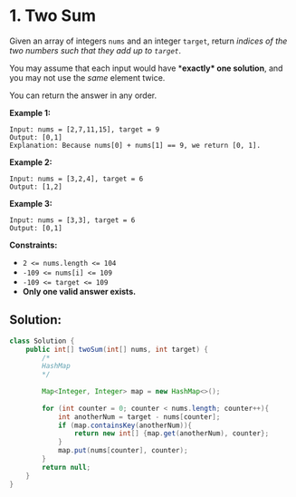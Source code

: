 # 1. Two Sum

Given an array of integers `nums` and an integer `target`, return *indices of the two numbers such that they add up to `target`*.

You may assume that each input would have ***exactly\* one solution**, and you may not use the *same* element twice.

You can return the answer in any order.

 

**Example 1:**

```
Input: nums = [2,7,11,15], target = 9
Output: [0,1]
Explanation: Because nums[0] + nums[1] == 9, we return [0, 1].
```

**Example 2:**

```
Input: nums = [3,2,4], target = 6
Output: [1,2]
```

**Example 3:**

```
Input: nums = [3,3], target = 6
Output: [0,1]
```

 

**Constraints:**

- `2 <= nums.length <= 104`
- `-109 <= nums[i] <= 109`
- `-109 <= target <= 109`
- **Only one valid answer exists.**



## Solution:

```java
class Solution {
    public int[] twoSum(int[] nums, int target) {
        /*
        HashMap
        */
        
        Map<Integer, Integer> map = new HashMap<>();
        
        for (int counter = 0; counter < nums.length; counter++){
            int anotherNum = target - nums[counter];
            if (map.containsKey(anotherNum)){
                return new int[] {map.get(anotherNum), counter};
            }
            map.put(nums[counter], counter);
        }
        return null;
    }
}
```

